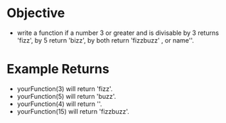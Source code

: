 # Objective
* write a function if a number 3 or greater and is divisable by 3 returns 'fizz', by 5 return 'bizz', by both return 'fizzbuzz' , or name''.

# Example Returns
* yourFunction(3) will return 'fizz'.
* yourFunction(5) will return 'buzz'.
* yourFunction(4) will return ''.
* yourFunction(15) will return 'fizzbuzz'.

